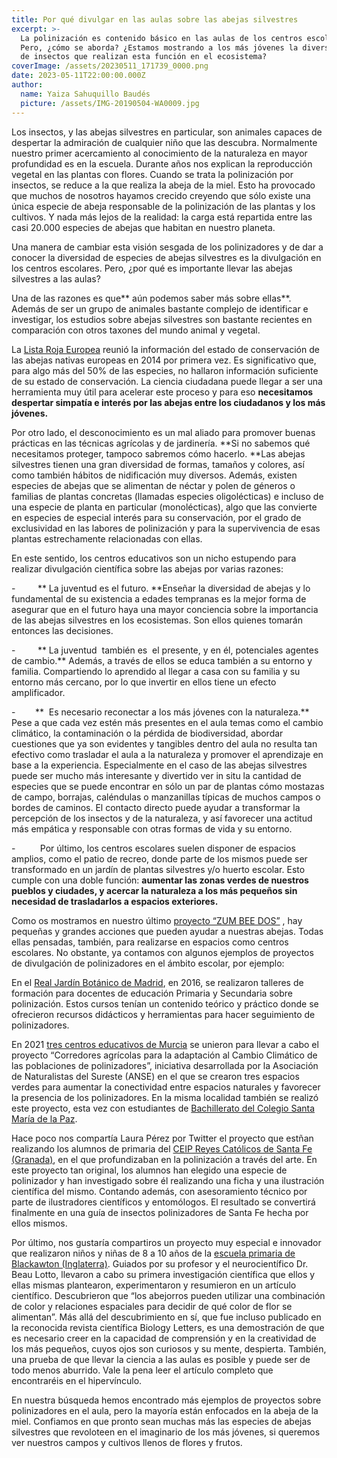 ```yaml
---
title: Por qué divulgar en las aulas sobre las abejas silvestres
excerpt: >-
  La polinización es contenido básico en las aulas de los centros escolares.
  Pero, ¿cómo se aborda? ¿Estamos mostrando a los más jóvenes la diversidad real
  de insectos que realizan esta función en el ecosistema? 
coverImage: /assets/20230511_171739_0000.png
date: 2023-05-11T22:00:00.000Z
author:
  name: Yaiza Sahuquillo Baudés
  picture: /assets/IMG-20190504-WA0009.jpg
---
```


Los insectos, y las abejas silvestres en particular, son animales capaces de despertar la admiración de cualquier niño que las descubra. Normalmente nuestro primer acercamiento al conocimiento de la naturaleza en mayor profundidad es en la escuela. Durante años nos explican la reproducción vegetal en las plantas con flores. Cuando se trata la polinización por insectos, se reduce a la que realiza la abeja de la miel. Esto ha provocado que muchos de nosotros hayamos crecido creyendo que sólo existe una única especie de abeja responsable de la polinización de las plantas y los cultivos. Y nada más lejos de la realidad: la carga está repartida entre las casi 20.000 especies de abejas que habitan en nuestro planeta.

Una manera de cambiar esta visión sesgada de los polinizadores y de dar a conocer la diversidad de especies de abejas silvestres es la divulgación en los centros escolares. Pero, ¿por qué es importante llevar las abejas silvestres a las aulas?

Una de las razones es que** aún podemos saber más sobre ellas**. Además de ser un grupo de animales bastante complejo de identificar e investigar, los estudios sobre abejas silvestres son bastante recientes en comparación con otros taxones del mundo animal y vegetal. 

La [Lista Roja Europea](https://portals.iucn.org/library/sites/library/files/documents/RL-4-019.pdf "Lista Roja Europea") reunió la información del estado de conservación de las abejas nativas europeas en 2014 por primera vez. Es significativo que, para algo más del 50% de las especies, no hallaron información suficiente de su estado de conservación. La ciencia ciudadana puede llegar a ser una herramienta muy útil para acelerar este proceso y para eso **necesitamos despertar simpatía e interés por las abejas entre los ciudadanos y los más jóvenes.**

Por otro lado, el desconocimiento es un mal aliado para promover buenas prácticas en las técnicas agrícolas y de jardinería. **Si no sabemos qué necesitamos proteger, tampoco sabremos cómo hacerlo. **Las abejas silvestres tienen una gran diversidad de formas, tamaños y colores, así como también hábitos de nidificación muy diversos. Además, existen especies de abejas que se alimentan de néctar y polen de géneros o familias de plantas concretas (llamadas especies oligolécticas) e incluso de una especie de planta en particular (monolécticas), algo que las convierte en especies de especial interés para su conservación, por el grado de exclusividad en las labores de polinización y para la supervivencia de esas plantas estrechamente relacionadas con ellas.

En este sentido, los centros educativos son un nicho estupendo para realizar divulgación científica sobre las abejas por varias razones:

-         ** La juventud es el futuro. **Enseñar la diversidad de abejas y lo fundamental de su existencia a edades tempranas es la mejor forma de asegurar que en el futuro haya una mayor conciencia sobre la importancia de las abejas silvestres en los ecosistemas. Son ellos quienes tomarán entonces las decisiones.

-         ** La juventud  también es  el presente, y en él, potenciales agentes de cambio.** Además, a través de ellos se educa también a su entorno y familia. Compartiendo lo aprendido al llegar a casa con su familia y su entorno más cercano, por lo que invertir en ellos tiene un efecto amplificador.

-        **  Es necesario reconectar a los más jóvenes con la naturaleza.** Pese a que cada vez estén más presentes en el aula temas como el cambio climático, la contaminación o la pérdida de biodiversidad, abordar cuestiones que ya son evidentes y tangibles dentro del aula no resulta tan efectivo como trasladar el aula a la naturaleza y promover el aprendizaje en base a la experiencia. Especialmente en el caso de las abejas silvestres puede ser mucho más interesante y divertido ver in situ la cantidad de especies que se puede encontrar en sólo un par de plantas cómo mostazas de campo, borrajas, caléndulas o manzanillas típicas de muchos campos o bordes de caminos. El contacto directo puede ayudar a transformar la percepción de los insectos y de la naturaleza, y así favorecer una actitud más empática y responsable con otras formas de vida y su entorno.

-          Por último, los centros escolares suelen disponer de espacios amplios, como el patio de recreo, donde parte de los mismos puede ser transformado en un jardín de plantas silvestres y/o huerto escolar. Esto cumple con una doble función: **aumentar las zonas verdes de nuestros pueblos y ciudades, y acercar la naturaleza a los más pequeños sin necesidad de trasladarlos a espacios exteriores.**

Como os mostramos en nuestro último [proyecto “ZUM BEE DOS”](https://www.abejassilvestres.es/projects/file "Poryecto ZUM BEE DOS") , hay pequeñas y grandes acciones que pueden ayudar a nuestras abejas. Todas ellas pensadas, también, para realizarse en espacios como centros escolares. No obstante, ya contamos con algunos ejemplos de proyectos de divulgación de polinizadores en el ámbito escolar, por ejemplo:

En el [Real Jardín Botánico de Madrid](https://rjb.csic.es/la-polinizacion-llega-a-las-aulas-de-madrid/?Pag=293\&tipo=noticia\&cod=5062 "La polinización llega a las aulas de Madrid"), en 2016, se realizaron talleres de formación para docentes de educación Primaria y Secundaria sobre polinización. Estos cursos tenían un contenido teórico y práctico donde se ofrecieron recursos didácticos y herramientas para hacer seguimiento de polinizadores.

En 2021 [tres centros educativos de Murcia](https://www.asociacionanse.org/nuevos-espacios-para-polinizadores-en-el-ceip-virginia-perez-ceip-el-carmen-y-el-colegio-la-milagrosa/20210528/ "Nuevos espacios para polinizadores en Murcia") se unieron para llevar a cabo el proyecto “Corredores agrícolas para la adaptación al Cambio Climático de las poblaciones de polinizadores”, iniciativa desarrollada por la Asociación de Naturalistas del Sureste (ANSE) en el que se crearon tres espacios verdes para aumentar la conectividad entre espacios naturales y favorecer la presencia de los polinizadores. En la misma localidad también se realizó este proyecto, esta vez con estudiantes de [Bachillerato del Colegio Santa María de la Paz](https://www.asociacionanse.org/los-polinizadores-llegan-al-colegio-santa-maria-de-la-paz/20210205/ "Los polinizadores llegan al colegio Santa María de la Paz").

Hace poco nos compartía Laura Pérez por Twitter el proyecto que estñan realizando los alumnos de primaria del [CEIP Reyes Católicos de Santa Fe (Granada)](https://sites.google.com/view/polinizarte/inicio?authuser=0 "PolinizARTE"), en el que profundizaban en la polinización a través del arte. En este proyecto tan original, los alumnos han elegido una especie de polinizador y han investigado sobre él realizando una ficha y una ilustración científica del mismo. Contando además, con asesoramiento técnico por parte de ilustradores científicos y entomólogos. El resultado se convertirá finalmente en una guía de insectos polinizadores de Santa Fe hecha por ellos mismos.

Por último, nos gustaría compartiros un proyecto muy especial e innovador que realizaron niños y niñas de 8 a 10 años de la [escuela primaria de Blackawton (Inglaterra)](https://www.theguardian.com/science/blog/2010/dec/22/schoolchildren-bumble-bee-research-journal "Schoolchildren announce bumble-bee breakthrough in top science journal"). Guiados por su profesor y el neurocientífico Dr. Beau Lotto, llevaron a cabo su primera investigación científica que ellos y ellas mismas plantearon, experimentaron y resumieron en un artículo científico. Descubrieron que “los abejorros pueden utilizar una combinación de color y relaciones espaciales para decidir de qué color de flor se alimentan”. Más allá del descubrimiento en sí, que fue incluso publicado en la reconocida revista científica Biology Letters, es una demostración de que es necesario creer en la capacidad de comprensión y en la creatividad de los más pequeños, cuyos ojos son curiosos y su mente, despierta. También, una prueba de que llevar la ciencia a las aulas es posible y puede ser de todo menos aburrido. Vale la pena leer el artículo completo que encontraréis en el hipervínculo.

En nuestra búsqueda hemos encontrado más ejemplos de proyectos sobre polinizadores en el aula, pero la mayoría están enfocados en la abeja de la miel. Confiamos en que pronto sean muchas más las especies de abejas silvestres que revoloteen en el imaginario de los más jóvenes, si queremos ver nuestros campos y cultivos llenos de flores y frutos.
